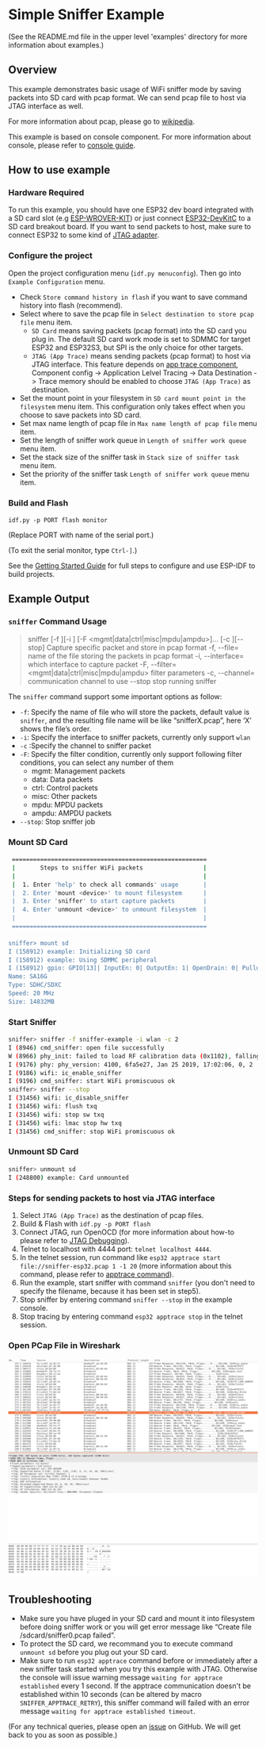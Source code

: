 # Simple Sniffer Example

(See the README.md file in the upper level 'examples' directory for more information about examples.)

## Overview

This example demonstrates basic usage of WiFi sniffer mode by saving packets into SD card with pcap format. We can send pcap file to host via JTAG interface as well.

For more information about pcap, please go to [wikipedia](https://en.wikipedia.org/wiki/Pcap).

This example is based on console component. For more information about console, please refer to [console guide](https://docs.espressif.com/projects/esp-idf/en/latest/api-guides/console.html).

## How to use example

### Hardware Required

To run this example, you should have one ESP32 dev board integrated with a SD card slot (e.g [ESP-WROVER-KIT](https://docs.espressif.com/projects/esp-idf/en/latest/hw-reference/modules-and-boards.html#esp-wrover-kit-v4-1)) or just connect [ESP32-DevKitC](https://docs.espressif.com/projects/esp-idf/en/latest/hw-reference/modules-and-boards.html#esp32-devkitc-v4) to a SD card breakout board.
If you want to send packets to host, make sure to connect ESP32 to some kind of [JTAG adapter](https://docs.espressif.com/projects/esp-idf/en/latest/api-guides/jtag-debugging/index.html#jtag-debugging-selecting-jtag-adapter).

### Configure the project

Open the project configuration menu (`idf.py menuconfig`). Then go into `Example Configuration` menu.

- Check `Store command history in flash` if you want to save command history into flash (recommend).
- Select where to save the pcap file in `Select destination to store pcap file` menu item.
  - `SD Card` means saving packets (pcap format) into the SD card you plug in. The default SD card work mode is set to SDMMC for target ESP32 and ESP32S3, but SPI is the only choice for other targets.
  - `JTAG (App Trace)` means sending packets (pcap format) to host via JTAG interface. This feature depends on [app trace component](https://docs.espressif.com/projects/esp-idf/en/latest/api-guides/app_trace.html), Component config -> Application Lelvel Tracing -> Data Destination -> Trace memory should be enabled to choose `JTAG (App Trace)` as destination.
- Set the mount point in your filesystem in `SD card mount point in the filesystem` menu item. This configuration only takes effect when you choose to save packets into SD card.
- Set max name length of pcap file in `Max name length of pcap file` menu item.
- Set the length of sniffer work queue in `Length of sniffer work queue` menu item.
- Set the stack size of the sniffer task in `Stack size of sniffer task` menu item.
- Set the priority of the sniffer task `Length of sniffer work queue` menu item.

### Build and Flash

```
idf.py -p PORT flash monitor
```

(Replace PORT with name of the serial port.)

(To exit the serial monitor, type ``Ctrl-]``.)

See the [Getting Started Guide](https://docs.espressif.com/projects/esp-idf/en/latest/get-started/index.html) for full steps to configure and use ESP-IDF to build projects.

## Example Output

### `sniffer` Command Usage

> sniffer  [-f <file>][-i ] [-F <mgmt|data|ctrl|misc|mpdu|ampdu>]... [-c <channel>][--stop]
>   Capture specific packet and store in pcap format
>   -f, --file=<file>  name of the file storing the packets in pcap format
>   -i, --interface=<wlan>  which interface to capture packet
>   -F, --filter=<mgmt|data|ctrl|misc|mpdu|ampdu>  filter parameters
>   -c, --channel=<channel>  communication channel to use
>         --stop  stop running sniffer

The `sniffer` command support some important options as follow:

* `-f`: Specify the name of file who will store the packets, default value is `sniffer`, and the resulting file name will be like “snifferX.pcap”, here ‘X’ shows the file’s order.
* `-i`: Specify the interface to sniffer packets, currently only support `wlan`
* `-c` :Specify the channel to sniffer packet
* `-F`: Specify the filter condition, currently only support following filter conditions, you can select any number of them
  * mgmt: Management packets
  * data: Data packets
  * ctrl: Control packets
  * misc: Other packets
  * mpdu: MPDU packets
  * ampdu: AMPDU packets
* `--stop`: Stop sniffer job

### Mount SD Card

```bash
 =======================================================
 |       Steps to sniffer WiFi packets                 |
 |                                                     |
 |  1. Enter 'help' to check all commands' usage       |
 |  2. Enter 'mount <device>' to mount filesystem      |
 |  3. Enter 'sniffer' to start capture packets        |
 |  4. Enter 'unmount <device>' to unmount filesystem  |
 |                                                     |
 =======================================================

sniffer> mount sd
I (158912) example: Initializing SD card
I (158912) example: Using SDMMC peripheral
I (158912) gpio: GPIO[13]| InputEn: 0| OutputEn: 1| OpenDrain: 0| Pullup: 0| Pulldown: 0| Intr:0
Name: SA16G
Type: SDHC/SDXC
Speed: 20 MHz
Size: 14832MB
```

### Start Sniffer

```bash
sniffer> sniffer -f sniffer-example -i wlan -c 2
I (8946) cmd_sniffer: open file successfully
W (8966) phy_init: failed to load RF calibration data (0x1102), falling back to full calibration
I (9176) phy: phy_version: 4100, 6fa5e27, Jan 25 2019, 17:02:06, 0, 2
I (9186) wifi: ic_enable_sniffer
I (9196) cmd_sniffer: start WiFi promiscuous ok
sniffer> sniffer --stop
I (31456) wifi: ic_disable_sniffer
I (31456) wifi: flush txq
I (31456) wifi: stop sw txq
I (31456) wifi: lmac stop hw txq
I (31456) cmd_sniffer: stop WiFi promiscuous ok
```

### Unmount SD Card

```bash
sniffer> unmount sd
I (248800) example: Card unmounted
```

### Steps for sending packets to host via JTAG interface
1. Select `JTAG (App Trace)` as the destination of pcap files.
2. Build & Flash with `idf.py -p PORT flash`
3. Connect JTAG, run OpenOCD (for more information about how-to please refer to [JTAG Debugging](https://docs.espressif.com/projects/esp-idf/en/latest/api-guides/jtag-debugging/index.html)).
4. Telnet to localhost with 4444 port: `telnet localhost 4444`.
5. In the telnet session, run command like `esp32 apptrace start file://sniffer-esp32.pcap 1 -1 20` (more information about this command, please refer to [apptrace command](https://docs.espressif.com/projects/esp-idf/en/latest/api-guides/app_trace.html#openocd-application-level-tracing-commands)).
6. Run the example, start sniffer with command `sniffer` (you don't need to specify the filename, because it has been set in step5).
7. Stop sniffer by entering command `sniffer --stop` in the example console.
8. Stop tracing by entering command `esp32 apptrace stop` in the telnet session.


### Open PCap File in Wireshark

![sniffer-example0.pcap](sniffer-esp32-pcap.png)

## Troubleshooting

- Make sure you have pluged in your SD card and mount it into filesystem before doing sniffer work or you will get error message like “Create file /sdcard/sniffer0.pcap failed”.
- To protect the SD card, we recommand you to execute command `unmount sd` before you plug out your SD card.
- Make sure to run `esp32 apptrace` command before or immediately after a new sniffer task started when you try this example with JTAG. Otherwise the console will issue warning message `waiting for apptrace established` every 1 second. If the apptrace communication doesn't be established within 10 seconds (can be altered by macro `SNIFFER_APPTRACE_RETRY`), this sniffer command will failed with an error message `waiting for apptrace established timeout`.

(For any technical queries, please open an [issue](https://github.com/espressif/esp-idf/issues) on GitHub. We will get back to you as soon as possible.)
